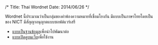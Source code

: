 /*
Title: Thai Wordnet
Date: 2014/06/26
*/

Wordnet นี้ประมาณว่าเป็นกลุ่มของคำพ้องความหมายที่เชื่อมโยงกัน มีแบบเป็นภาษาไทยโดยเป็นของ NICT มีสัญญาอนุญาตแบบซอฟต์แวร์เสรี

* [แบบเป็นฐานข้อมูล](http://sourceforge.net/projects/thwnsqlite/)เพื่อนำไปพัฒนาต่อ 
* [แบบเปิดดูบนเว็บ](http://thaiwn.touchsi.co.th)เพื่อใช้งาน
